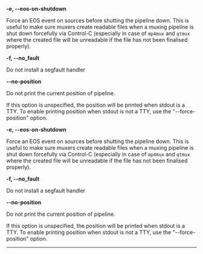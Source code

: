 
**-e, --eos-on-shutdown**

Force an EOS event on sources before shutting the pipeline down. This is
useful to make sure muxers create readable files when a muxing pipeline is
shut down forcefully via Control-C (especially in case of `mp4mux` and `qtmux`
where the created file will be unreadable if the file has not been finalised
properly).

**-f, --no\_fault**

Do not install a segfault handler

**--no-position**

Do not print the current position of pipeline.

If this option is unspecified, the position will be printed when stdout is a TTY.
To enable printing position when stdout is not a TTY,
use the "--force-position" option.


**-e, --eos-on-shutdown**

Force an EOS event on sources before shutting the pipeline down. This is
useful to make sure muxers create readable files when a muxing pipeline is
shut down forcefully via Control-C (especially in case of `mp4mux` and `qtmux`
where the created file will be unreadable if the file has not been finalised
properly).

**-f, --no\_fault**

Do not install a segfault handler

**--no-position**

Do not print the current position of pipeline.

If this option is unspecified, the position will be printed when stdout is a TTY.
To enable printing position when stdout is not a TTY,
use the "--force-position" option.


---

